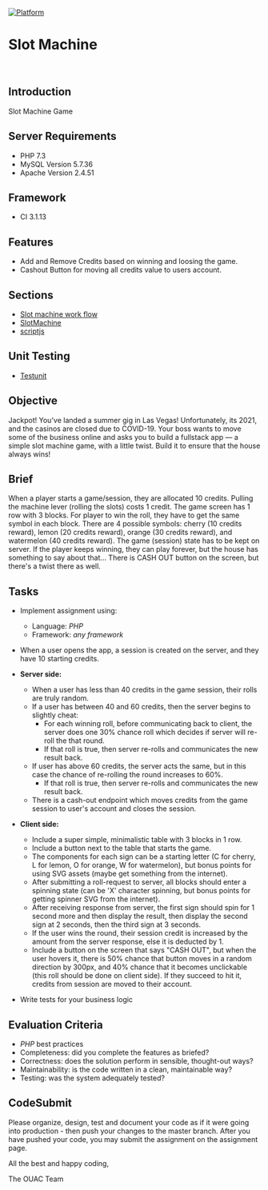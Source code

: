 [![Platform](https://img.shields.io/badge/PHP-V7.3-green)]()

# Slot Machine            
<br />

## Introduction
Slot Machine Game 

## Server Requirements
* PHP 7.3
* MySQL Version	5.7.36
* Apache Version	2.4.51 

## Framework
* CI 3.1.13

## Features

- Add and Remove Credits based on winning and loosing the game.
- Cashout Button for moving all credits value to users account.

## Sections
- [Slot machine work flow](Documentation/Shuffle/Slotemachine-Work-Flow.md)
- [SlotMachine](Documentation/Shuffle/Slotmachine.md)
- [scriptjs](Documentation/Shuffle/scriptjs.md)

## Unit Testing
- [Testunit](Documentation/Shuffle/test.md)



## Objective

Jackpot! You've landed a summer gig in Las Vegas! Unfortunately, its 2021, and the casinos are closed due to COVID-19. Your boss wants to move some of the business online and asks you to build a fullstack app — a simple slot machine game, with a little twist. Build it to ensure that the house always wins!

## Brief

When a player starts a game/session, they are allocated 10 credits. 
Pulling the machine lever (rolling the slots) costs 1 credit. 
The game screen has 1 row with 3 blocks. 
For player to win the roll, they have to get the same symbol in each block.
There are 4 possible symbols: cherry (10 credits reward), lemon (20 credits reward), orange (30 credits reward), and watermelon (40 credits reward).
The game (session) state has to be kept on server.
If the player keeps winning, they can play forever, but the house has something to say about that...
There is  CASH OUT button on the screen, but there's a twist there as well.

## Tasks

- Implement assignment using:
    - Language: *PHP*
    - Framework: *any framework*
- When a user opens the app, a session is created on the server, and they have 10 starting credits.
- **Server side:**
    - When a user has less than 40 credits in the game session, their rolls are truly random.
    - If a user has between 40 and 60 credits, then the server begins to slightly cheat:
        - For each winning roll, before communicating back to client, the server does one 30% chance roll which decides if server will re-roll the that round.
        - If that roll is true, then server re-rolls and communicates the new result back.
    - If user has above 60 credits, the server acts the same, but in this case the chance of re-rolling the round increases to 60%.
        - If that roll is true, then server re-rolls and communicates the new result back.
    - There is a cash-out endpoint which moves credits from the game session to user's account and closes the session.

- **Client side:**
    - Include a super simple, minimalistic table with 3 blocks in 1 row.
    - Include a button next to the table that starts the game.
    - The components for each sign can be a starting letter (C for cherry, L for lemon, O for orange, W for watermelon), but bonus points for using SVG assets (maybe get something from the internet).
    - After submitting a roll-request to server, all blocks should enter a spinning state (can be 'X' character spinning, but bonus points for getting spinner SVG from the internet).
    - After receiving response from server, the first sign should spin for 1 second more and then display the result, then display the second sign at 2 seconds, then the third sign at 3 seconds.
    - If the user wins the round, their session credit is increased by the amount from the server response, else it is deducted by 1.
    - Include a button on the screen that says "CASH OUT", but when the user hovers it, there is 50% chance that button moves in a random direction by 300px, and 40% chance that it becomes unclickable (this roll should be done on client side). If they succeed to hit it, credits from session are moved to their account.
- Write tests for your business logic

## Evaluation Criteria

- *PHP* best practices
- Completeness: did you complete the features as briefed?
- Correctness: does the solution perform in sensible, thought-out ways?
- Maintainability: is the code written in a clean, maintainable way?
- Testing: was the system adequately tested?

## CodeSubmit

Please organize, design, test and document your code as if it were going into production - then push your changes to the master branch. After you have pushed your code, you may submit the assignment on the assignment page.

All the best and happy coding,

The OUAC Team







